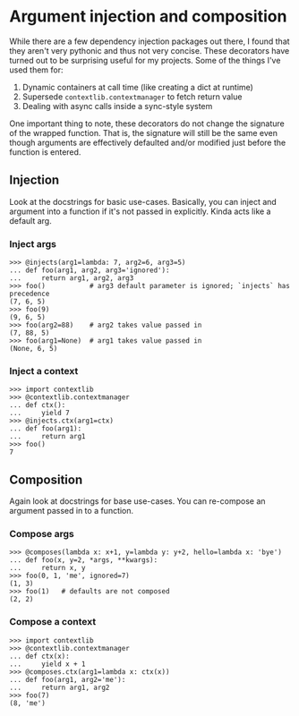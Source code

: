 # Argument injection and composition

While there are a few dependency injection packages out there, I found that they aren't
very pythonic and thus not very concise.  These decorators have turned out to be
surprising useful for my projects.  Some of the things I've used them for:

1. Dynamic containers at call time (like creating a dict at runtime)
2. Supersede `contextlib.contextmanager` to fetch return value
3. Dealing with async calls inside a sync-style system

One important thing to note, these decorators do not change the signature of the wrapped
function.  That is, the signature will still be the same even though arguments are
effectively defaulted and/or modified just before the function is entered.

## Injection

Look at the docstrings for basic use-cases.  Basically, you can inject and argument
into a function if it's not passed in explicitly.  Kinda acts like a default arg.

### Inject args

    >>> @injects(arg1=lambda: 7, arg2=6, arg3=5)
    ... def foo(arg1, arg2, arg3='ignored'):
    ...     return arg1, arg2, arg3
    >>> foo()           # arg3 default parameter is ignored; `injects` has precedence
    (7, 6, 5)
    >>> foo(9)
    (9, 6, 5)
    >>> foo(arg2=88)    # arg2 takes value passed in
    (7, 88, 5)
    >>> foo(arg1=None)  # arg1 takes value passed in
    (None, 6, 5)

### Inject a context

    >>> import contextlib
    >>> @contextlib.contextmanager
    ... def ctx():
    ...     yield 7
    >>> @injects.ctx(arg1=ctx)
    ... def foo(arg1):
    ...     return arg1
    >>> foo()
    7

## Composition

Again look at docstrings for base use-cases.  You can re-compose an argument passed in
to a function.


### Compose args

    >>> @composes(lambda x: x+1, y=lambda y: y+2, hello=lambda x: 'bye')
    ... def foo(x, y=2, *args, **kwargs):
    ...     return x, y
    >>> foo(0, 1, 'me', ignored=7)
    (1, 3)
    >>> foo(1)   # defaults are not composed
    (2, 2)


### Compose a context

    >>> import contextlib
    >>> @contextlib.contextmanager
    ... def ctx(x):
    ...     yield x + 1
    >>> @composes.ctx(arg1=lambda x: ctx(x))
    ... def foo(arg1, arg2='me'):
    ...     return arg1, arg2
    >>> foo(7)
    (8, 'me')
